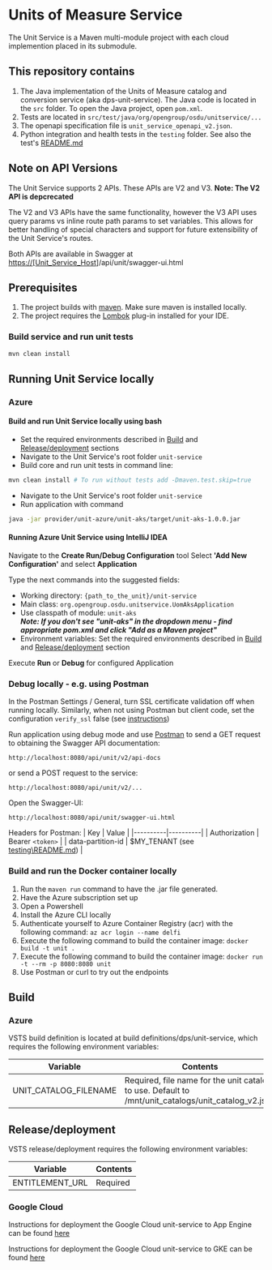 # Units of Measure Service

The Unit Service is a Maven multi-module project with each cloud implemention placed in its submodule.

## This repository contains

1. The Java implementation of the Units of Measure catalog and conversion service (aka dps-unit-service). The Java code is located in the ```src``` folder. To open the Java project, open ```pom.xml```.
1. Tests are located in ```src/test/java/org/opengroup/osdu/unitservice/...```
1. The openapi specification file is `unit_service_openapi_v2.json`.
1. Python integration and health tests in the ```testing``` folder.
See also the test's [README.md](testing/README.md)

## Note on API Versions

The Unit Service supports 2 APIs.  These APIs are V2 and V3.
**Note: The V2 API is depcrecated**

The V2 and V3 APIs have the same functionality, however the V3 API uses query params vs inline route path params to set variables.
This allows for better handling of special characters and support for future extensibility of the Unit Service's routes.

Both APIs are available in Swagger at <https://[Unit_Service_Host>]/api/unit/swagger-ui.html

## Prerequisites

1. The project builds with [maven](https://maven.apache.org/). Make sure maven is installed locally.
1. The project requires the [Lombok](https://projectlombok.org/) plug-in installed for your IDE.

### Build service and run unit tests

```sh
mvn clean install
```

## Running Unit Service locally

### Azure

#### Build and run Unit Service locally using bash

- Set the required environments described in [Build](##Build) and [Release/deployment](##Release/deployment) sections
- Navigate to the Unit Service's root folder ```unit-service```
- Build core and run unit tests in command line:

```bash
mvn clean install # To run without tests add -Dmaven.test.skip=true
```

- Navigate to the Unit Service's root folder ```unit-service```
- Run application with command

```bash
java -jar provider/unit-azure/unit-aks/target/unit-aks-1.0.0.jar
```

#### Running Azure Unit Service using IntelliJ IDEA

Navigate to the **Create Run/Debug Configuration** tool
Select **'Add New Configuration'** and select **Application**

Type the next commands into the suggested fields:

- Working directory: ```{path_to_the_unit}/unit-service```
- Main class: ```org.opengroup.osdu.unitservice.UomAksApplication```
- Use classpath of module:  ```unit-aks```  
***Note: If you don't see "unit-aks" in the dropdown menu - find appropriate pom.xml and click "Add as a Maven project"***
- Environment variables: Set the required environments described in [Build](##Build) and [Release/deployment](##Release/deployment) section

Execute **Run** or **Debug** for configured Application

### Debug locally - e.g. using Postman

In the Postman Settings / General, turn SSL certificate validation off when running locally.
Similarly, when not using Postman but client code, set the configuration  ```verify_ssl``` false (see [instructions](https://github.com/swagger-api/swagger-codegen/issues/7778))

Run application using debug mode and use [Postman](https://www.getpostman.com/)
to send a GET request to obtaining the Swagger API documentation:

```
http://localhost:8080/api/unit/v2/api-docs
```

or send a POST request to the service:

```
http://localhost:8080/api/unit/v2/...
```

Open the Swagger-UI:

```
http://localhost:8080/api/unit/swagger-ui.html
```

Headers for Postman:
| Key | Value |
|----------|----------|
| Authorization | Bearer `<token>` |
| data-partition-id | $MY_TENANT (see [testing\README.md](testing/README.md)) |

### Build and run the Docker container locally

1. Run the `maven run` command to have the .jar file generated.
1. Have the Azure subscription set up
1. Open a Powershell
1. Install the Azure CLI locally
1. Authenticate yourself to Azure Container Registry (acr) with the following command:
```az acr login --name delfi```
1. Execute the following command to build the container image:
```docker build -t unit .```
1. Execute the following command to build the container image:
```docker run -t --rm -p 8080:8080 unit```
1. Use Postman or curl to try out the endpoints

## Build

### Azure

VSTS build definition is located at build definitions/dps/unit-service, which
requires the following environment variables:

| Variable | Contents |
|----------|----------|
| UNIT_CATALOG_FILENAME | Required, file name for the unit catalog to use. Default to /mnt/unit_catalogs/unit_catalog_v2.json |

## Release/deployment

VSTS release/deployment requires the following environment variables:

| Variable | Contents |
|----------|----------|
| ENTITLEMENT_URL | Required |

### Google Cloud

Instructions for deployment the Google Cloud unit-service to App Engine can be found [here](./provider/unit-gc/unit-gae/README.md)

Instructions for deployment the Google Cloud unit-service to GKE can be found [here](./provider/unit-gc/unit-gke/README.md)
